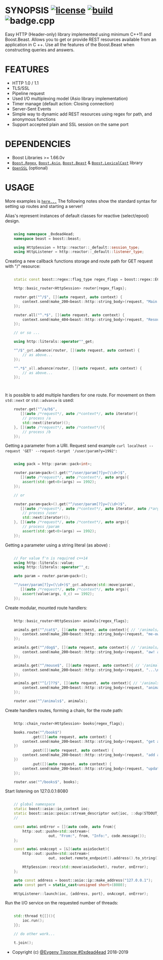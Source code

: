 # SYNOPSIS [![license][badge.license]][license] [![build][badge.build]][build] ![badge.cpp](https://img.shields.io/badge/c++-11/14-ff69b4.svg?style=flat-square)

[badge.license]: http://img.shields.io/badge/license-BSD%E2%80%932%E2%80%93Clause-blue.svg?style=flat-square
[badge.build]: https://img.shields.io/travis/0xdead4ead/BeastHttp.svg?style=flat-square&logo=travis

[license]: https://github.com/0xdead4ead/BeastHttp/blob/master/LICENSE
[build]: https://travis-ci.org/0xdead4ead/BeastHttp

Easy HTTP (Header-only) library implemented using minimum C++11 and Boost.Beast. Allows you to get or provide REST resources available from an application in C ++. Use all the features of the Boost.Beast when constructing queries and answers.

# FEATURES

* HTTP 1.0 / 1.1
* TLS/SSL
* Pipeline request
* Used I/O multiplexing model (Asio library implementation)
* Timer manage (default action: Closing connection)
* Server-Sent Events
* Simple way to dynamic add REST resources using regex for path, and anonymous functions
* Support accepted plain and SSL session on the same port

# DEPENDENCIES

* Boost Libraries >= 1.66.0v
* [`Boost.Regex`](https://github.com/boostorg/regex), [`Boost.Asio`](https://github.com/boostorg/asio), [`Boost.Beast`](https://github.com/boostorg/beast/tree/develop) & [`Boost.LexicalCast`](https://github.com/boostorg/lexical_cast) library
* [`OpenSSL`](https://github.com/openssl/openssl) (optional)

# USAGE

More examples is [`here...`](https://github.com/0xdead4ead/BeastHttp/tree/dev/examples)
The following notes show the standard syntax for setting up routes and starting a server!

Alias's represent instances of default classes for reactive (select/epool) design.

```cpp

    using namespace _0xdead4ead;
    namespace beast = boost::beast;

    using HttpSession = http::reactor::_default::session_type;
    using HttpListener = http::reactor::_default::listener_type;

```

Creating a new callback functions storage and route path for GET request with "/" resource:

```cpp

    static const boost::regex::flag_type regex_flags = boost::regex::ECMAScript;

    http::basic_router<HttpSession> router{regex_flags};

    router.get("^/$", [](auto request, auto context) {
        context.send(make_200<beast::http::string_body>(request, "Main page\n", "text/html"));
    });

    router.all("^.*$", [](auto request, auto context) {
        context.send(make_404<beast::http::string_body>(request, "Resource is not found\n", "text/html"));
    });

    // or so ...

    using http::literals::operator""_get;

    "^/$"_get.advance(router, [](auto request, auto context) {
        // as above...
    });

    "^.*$"_all.advance(router, [](auto request, auto context) {
        // as above...
    });

```



```cpp



```

It is possible to add multiple handlers for one route. For movement on them `std::next` or `std::advance` is used:

```cpp
    router.get("^/a/b$",
       [](auto /*request*/, auto /*context*/, auto iterator){
        // process /a
        std::next(iterator)();
    }, [](auto /*request*/, auto /*context*/){
        // process /b
    });

```

Getting a parameter from a URI. Request send example `curl localhost --request 'GET' --request-target '/user/param?y=1992'`:

```cpp

    using pack = http::param::pack<int>;

    router.param<pack>().get("^/user/param[?]y=(\\d+)$",
       [](auto /*request*/, auto /*context*/, auto args){
        assert(std::get<0>(args) == 1992);
    });

    // or

    router.param<pack>().get("^/user/param[?]y=(\\d+)$",
       [](auto /*request*/, auto /*context*/, auto iterator, auto /*args*/){
        // process /user
        std::next(iterator)();
    }, [](auto /*request*/, auto /*context*/, auto args){
        // process /param
        assert(std::get<0>(args) == 1992);
    });

```

Getting a parameter using a string literal (as above) :

```cpp

    // For value f'n is required c++14
    using http::literals::value;
    using http::literals::operator""_c;

    auto param = router.param<pack>();

    "^/user/param[?]y=(\\d+)$"_get.advance(std::move(param),
       [](auto /*request*/, auto /*context*/, auto args){
        assert(value(args, 0_c) == 1992);
    });

```

Create modular, mounted route handlers:

```cpp

    http::basic_router<HttpSession> animals{regex_flags};

    animals.get("^/cat$", [](auto request, auto context){ // '/animals/cat'
        context.send(make_200<beast::http::string_body>(request, "me-ow\n", "text/html"));
    });

    animals.get("^/dog$", [](auto request, auto context){ // '/animals/dog'
        context.send(make_200<beast::http::string_body>(request, "aw! aw! Rrrrr\n", "text/html"));
    });

    animals.get("^/mouse$", [](auto request, auto context){ // '/animals/mouse'
        context.send(make_200<beast::http::string_body>(request, "...\n", "text/html"));
    });

    animals.get("^[/]??$", [](auto request, auto context){ // '/animals' or '/animals/'
        context.send(make_200<beast::http::string_body>(request, "animals home page\n", "text/html"));
    });

    router.use("^/animals$", animals);

```

Create handlers routes, forming a chain, for the route path:

```cpp

    http::chain_router<HttpSession> books{regex_flags};

    books.route("^/book$")
            .get([](auto request, auto context) {
        context.send(make_200<beast::http::string_body>(request, "get a random book\n", "text/html"));
    })
            .post([](auto request, auto context) {
        context.send(make_200<beast::http::string_body>(request, "add a book\n", "text/html"));
    })
            .put([](auto request, auto context) {
        context.send(make_200<beast::http::string_body>(request, "update the book\n", "text/html"));
    });

    router.use("^/books$", books);

```

Start listening on 127.0.0.1:8080

```cpp

    // global namespace
    static boost::asio::io_context ioc;
    static boost::asio::posix::stream_descriptor out{ioc, ::dup(STDOUT_FILENO)};
    //

    const auto& onError = [](auto code, auto from){
        http::out::pushn<std::ostream>(
                    out, "From:", from, "Info:", code.message());
    };

    const auto& onAccept = [&](auto asioSocket){
        http::out::pushn<std::ostream>(
                    out, socket.remote_endpoint().address().to_string(), "connected!");

        HttpSession::recv(std::move(asioSocket), router, onError);
    };

    auto const address = boost::asio::ip::make_address("127.0.0.1");
    auto const port = static_cast<unsigned short>(8080);

    HttpListener::launch(ioc, {address, port}, onAccept, onError);

```

Run the I/O service on the requested number of threads:

```cpp

    std::thread t{[](){
        ioc.run();
    }};

    // do other work...

    t.join();

```
* Copyright (c) [@Evgeny Tixonow #0xdead4ead](https://github.com/0xdead4ead) 2018-2019
